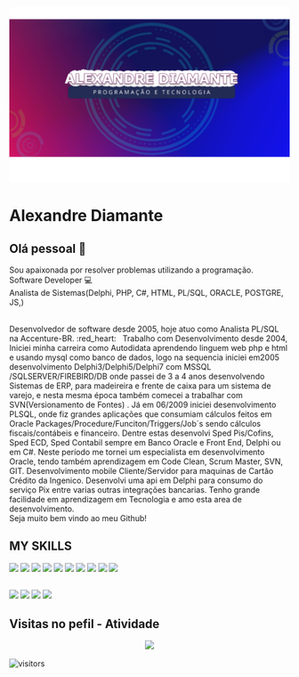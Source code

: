 <img width="auto" src="https://github.com/alexandrediamante/alexandrediamante/blob/main/banner-DIAMANTE.png">


# Alexandre Diamante

## Olá pessoal 👋
Sou apaixonada por resolver problemas utilizando a programação.
<br />
Software Developer :computer:
<br />
Analista de Sistemas(Delphi, PHP, C#, HTML, PL/SQL, ORACLE, POSTGRE, JS,)
<br />


 <br/> Desenvolvedor de software desde 2005, hoje atuo como Analista PL/SQL na Accenture-BR. :red_heart: &nbsp; 
 Trabalho com Desenvolvimento desde 2004, Iniciei minha carreira como Autodidata aprendendo linguem web php e html e usando mysql como banco de dados, logo na sequencia iniciei em2005 desenvolvimento Delphi3/Delphi5/Delphi7 com MSSQL /SQLSERVER/FIREBIRD/DB onde passei de 3 a 4 anos desenvolvendo Sistemas de ERP, para madeireira e frente de caixa para um sistema de varejo, e nesta mesma época também comecei a trabalhar com SVN(Versionamento de Fontes) . Já em 06/2009 iniciei desenvolvimento PLSQL, onde fiz grandes aplicações que consumiam cálculos feitos em Oracle Packages/Procedure/Funciton/Triggers/Job´s sendo cálculos fiscais/contábeis  e financeiro. Dentre estas desenvolvi Sped Pis/Cofins, Sped ECD,  Sped Contabil sempre em Banco Oracle e Front End, Delphi ou em C#. Neste período me tornei um especialista em desenvolvimento Oracle, tendo também aprendizagem em Code Clean, Scrum Master, SVN, GIT. Desenvolvimento mobile Cliente/Servidor para maquinas de Cartão Crédito  da Ingenico. Desenvolvi uma api em Delphi para consumo do serviço Pix entre varias outras integrações bancarias. Tenho grande facilidade em aprendizagem em Tecnologia e amo esta area de desenvolvimento.
 <br />
Seja muito bem vindo ao meu Github!

  
## MY SKILLS
 
<div>
<img width="30px" src="https://cdn.jsdelivr.net/gh/devicons/devicon/icons/typescript/typescript-original.svg" />
<img width="30px" src="https://cdn.jsdelivr.net/gh/devicons/devicon/icons/javascript/javascript-original.svg" />
<img width="30px" src="https://cdn.jsdelivr.net/gh/devicons/devicon/icons/nodejs/nodejs-original.svg" />
<img width="30px" src="https://cdn.jsdelivr.net/gh/devicons/devicon/icons/react/react-original.svg" />
<img width="30px" src="https://cdn.jsdelivr.net/gh/devicons/devicon/icons/bitbucket/bitbucket-original.svg" />
<img width="30px" src="https://cdn.jsdelivr.net/gh/devicons/devicon/icons/html5/html5-original.svg" />
 
<img width="50px" src="https://www.svgrepo.com/show/373548/delphi.svg" />
<img width="30px" src="https://cdn.jsdelivr.net/gh/devicons/devicon/icons/mysql/mysql-original.svg" />
<img width="30px" src="https://cdn.jsdelivr.net/gh/devicons/devicon/icons/postgresql/postgresql-original.svg" />
<img width="30px" src="https://cdn.jsdelivr.net/gh/devicons/devicon/icons/oracle/oracle-original.svg" />
 
</div>
 
##

<div>
 <a href="https://www.instagram.com/alexandrediamant"><img src="https://img.shields.io/badge/Instagram-E4405F?style=for-the-badge&logo=instagram&logoColor=white" /></a>
 <a href="alexandrediamante@gmail.com"><img src="https://img.shields.io/badge/Gmail-D14836?style=for-the-badge&logo=gmail&logoColor=white" /></a>
 <a href="https://www.linkedin.com/in/alexandrediamante/"><img src="https://img.shields.io/badge/LinkedIn-0077B5?style=for-the-badge&logo=linkedin&logoColor=white" /></a>
 <a href="https://www.youtube.com/channel/UCH8KDNBnYcsyGvvDNbXAQnw"><img src="https://img.shields.io/badge/YouTube-FF0000?style=for-the-badge&logo=youtube&logoColor=white" /></a> 
 
</div>

## Visitas no pefil - Atividade

<!-- visitors count  -->

<p align="center" >   
  <img src="https://profile-counter.glitch.me/alexandrediamante/count.svg" />  
</p>

<!-- github workflow  -->

  ![visitors](https://visitor-badge.laobi.icu/badge?page_id=alexandrediamante-badge)
